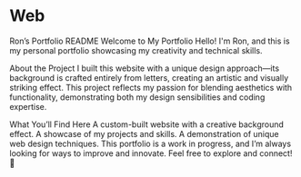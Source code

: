 # Web
Ron’s Portfolio README
Welcome to My Portfolio
Hello! I'm Ron, and this is my personal portfolio showcasing my creativity and technical skills.

About the Project
I built this website with a unique design approach—its background is crafted entirely from letters, creating an artistic and visually striking effect. This project reflects my passion for blending aesthetics with functionality, demonstrating both my design sensibilities and coding expertise.

What You’ll Find Here
A custom-built website with a creative background effect.
A showcase of my projects and skills.
A demonstration of unique web design techniques.
This portfolio is a work in progress, and I’m always looking for ways to improve and innovate. Feel free to explore and connect! 🚀

